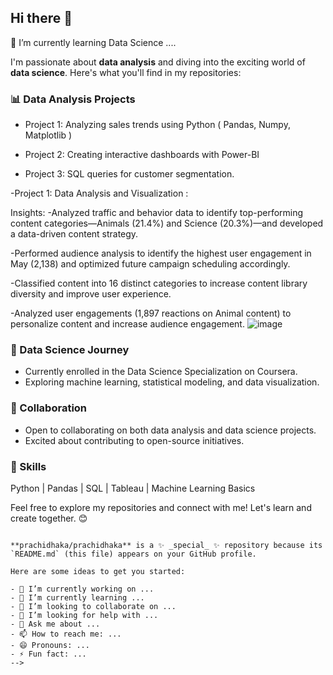 ## Hi there 👋

 🌱 I’m currently learning Data Science ....

I'm passionate about **data analysis** and diving into the exciting world of **data science**. 
Here's what you'll find in my repositories:

### 📊 Data Analysis Projects
- Project 1: Analyzing sales trends using Python ( Pandas, Numpy, Matplotlib )

- Project 2: Creating interactive dashboards with Power-BI 

- Project 3: SQL queries for customer segmentation.

-Project 1: Data Analysis and Visualization :

Insights:
-Analyzed traffic and behavior data to identify top-performing content categories—Animals (21.4%) and Science (20.3%)—and developed a data-driven content strategy.

-Performed audience analysis to identify the highest user engagement in May (2,138) and optimized future campaign scheduling accordingly.

-Classified content into 16 distinct categories to increase content library diversity and improve user experience.

-Analyzed user engagements (1,897 reactions on Animal content) to personalize content and increase audience engagement.
![image](https://github.com/prachidhaka/prachidhaka/assets/100430962/000eb264-a1d5-487d-9cbd-54ea0b4c9710)

### 🌟 Data Science Journey
- Currently enrolled in the Data Science Specialization on Coursera.
- Exploring machine learning, statistical modeling, and data visualization.

### 🤝 Collaboration
- Open to collaborating on both data analysis and data science projects.
- Excited about contributing to open-source initiatives.

### 🚀 Skills
Python | Pandas | SQL | Tableau | Machine Learning Basics

Feel free to explore my repositories and connect with me! Let's learn and create together. 😊
```

**prachidhaka/prachidhaka** is a ✨ _special_ ✨ repository because its `README.md` (this file) appears on your GitHub profile.

Here are some ideas to get you started:

- 🔭 I’m currently working on ...
- 🌱 I’m currently learning ...
- 👯 I’m looking to collaborate on ...
- 🤔 I’m looking for help with ...
- 💬 Ask me about ...
- 📫 How to reach me: ...
- 😄 Pronouns: ...
- ⚡ Fun fact: ...
-->
